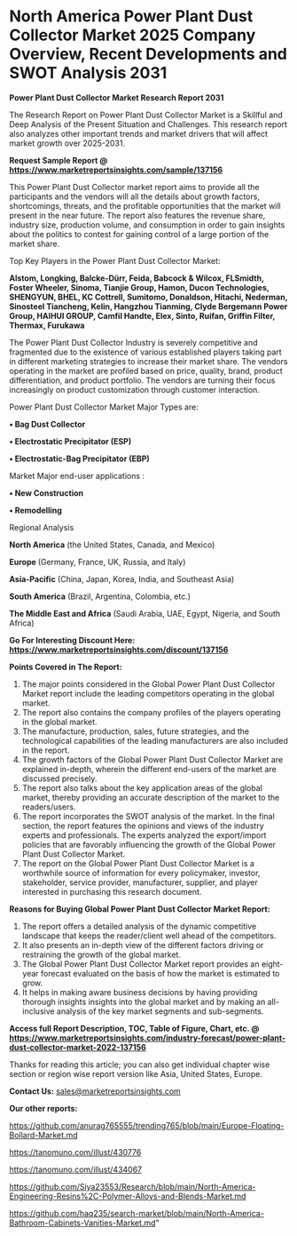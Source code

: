 # North America Power Plant Dust Collector Market 2025 Company Overview, Recent Developments and SWOT Analysis 2031

<strong>Power Plant Dust Collector Market Research Report 2031</strong>

The Research Report on Power Plant Dust Collector Market is a Skillful and Deep Analysis of the Present Situation and Challenges. This research report also analyzes other important trends and market drivers that will affect market growth over 2025-2031.

<strong>Request Sample Report @ <a href=https://www.marketreportsinsights.com/sample/137156>https://www.marketreportsinsights.com/sample/137156</a></strong>

This Power Plant Dust Collector market report aims to provide all the participants and the vendors will all the details about growth factors, shortcomings, threats, and the profitable opportunities that the market will present in the near future. The report also features the revenue share, industry size, production volume, and consumption in order to gain insights about the politics to contest for gaining control of a large portion of the market share.

Top Key Players in the Power Plant Dust Collector Market:

<strong>Alstom, Longking, Balcke-Dürr, Feida, Babcock & Wilcox, FLSmidth, Foster Wheeler, Sinoma, Tianjie Group, Hamon, Ducon Technologies, SHENGYUN, BHEL, KC Cottrell, Sumitomo, Donaldson, Hitachi, Nederman, Sinosteel Tiancheng, Kelin, Hangzhou Tianming, Clyde Bergemann Power Group, HAIHUI GROUP, Camfil Handte, Elex, Sinto, Ruifan, Griffin Filter, Thermax, Furukawa</strong>

The Power Plant Dust Collector Industry is severely competitive and fragmented due to the existence of various established players taking part in different marketing strategies to increase their market share. The vendors operating in the market are profiled based on price, quality, brand, product differentiation, and product portfolio. The vendors are turning their focus increasingly on product customization through customer interaction.

Power Plant Dust Collector Market Major Types are:

<strong>• Bag Dust Collector

• Electrostatic Precipitator (ESP)

• Electrostatic-Bag Precipitator (EBP)</strong>

Market Major end-user applications :

<strong>• New Construction

• Remodelling</strong>

Regional Analysis

</u><strong><b>North America</b></strong> (the United States, Canada, and Mexico)

<strong><b>Europe </b></strong>(Germany, France, UK, Russia, and Italy)

<strong><b>Asia-Pacific</b></strong> (China, Japan, Korea, India, and Southeast Asia)

<strong><b>South America</b></strong> (Brazil, Argentina, Colombia, etc.)

<strong><b>The Middle East and Africa</b></strong> (Saudi Arabia, UAE, Egypt, Nigeria, and South Africa)

<strong>Go For Interesting Discount Here: <a href=https://www.marketreportsinsights.com/discount/137156>https://www.marketreportsinsights.com/discount/137156</a></strong>

<strong>Points Covered in The Report:</strong>
<ol>
  <li>The major points considered in the Global Power Plant Dust Collector Market report include the leading competitors operating in the global market.</li>
  <li>The report also contains the company profiles of the players operating in the global market.</li>
  <li>The manufacture, production, sales, future strategies, and the technological capabilities of the leading manufacturers are also included in the report.</li>
  <li>The growth factors of the Global Power Plant Dust Collector Market are explained in-depth, wherein the different end-users of the market are discussed precisely.</li>
  <li>The report also talks about the key application areas of the global market, thereby providing an accurate description of the market to the readers/users.</li>
  <li>The report incorporates the SWOT analysis of the market. In the final section, the report features the opinions and views of the industry experts and professionals. The experts analyzed the export/import policies that are favorably influencing the growth of the Global Power Plant Dust Collector Market.</li>
  <li>The report on the Global Power Plant Dust Collector Market is a worthwhile source of information for every policymaker, investor, stakeholder, service provider, manufacturer, supplier, and player interested in purchasing this research document.</li>
</ol>
<strong>Reasons for Buying Global Power Plant Dust Collector Market Report:</strong>

<ol>
  <li>The report offers a detailed analysis of the dynamic competitive landscape that keeps the reader/client well ahead of the competitors.</li>
  <li>It also presents an in-depth view of the different factors driving or restraining the growth of the global market.</li>
  <li>The Global Power Plant Dust Collector Market report provides an eight-year forecast evaluated on the basis of how the market is estimated to grow.</li>
  <li>It helps in making aware business decisions by having providing thorough insights insights into the global market and by making an all-inclusive analysis of the key market segments and sub-segments.</li>
</ol>
<strong>Access full Report Description, TOC, Table of Figure, Chart, etc. @ <a href=https://www.marketreportsinsights.com/industry-forecast/power-plant-dust-collector-market-2022-137156>https://www.marketreportsinsights.com/industry-forecast/power-plant-dust-collector-market-2022-137156</a></strong>


Thanks for reading this article; you can also get individual chapter wise section or region wise report version like Asia, United States, Europe.

<strong>Contact Us:</strong>
sales@marketreportsinsights.com

<strong>Our other reports:</strong>

<a href=https://github.com/anurag765555/trending765/blob/main/Europe-Floating-Bollard-Market.md>https://github.com/anurag765555/trending765/blob/main/Europe-Floating-Bollard-Market.md</a>

<a href=https://tanomuno.com/illust/430776>https://tanomuno.com/illust/430776</a>

<a href=https://tanomuno.com/illust/434067>https://tanomuno.com/illust/434067</a>

<a href=https://github.com/Siya23553/Research/blob/main/North-America-Engineering-Resins%2C-Polymer-Alloys-and-Blends-Market.md>https://github.com/Siya23553/Research/blob/main/North-America-Engineering-Resins%2C-Polymer-Alloys-and-Blends-Market.md</a>

<a href=https://github.com/haq235/search-market/blob/main/North-America-Bathroom-Cabinets-Vanities-Market.md>https://github.com/haq235/search-market/blob/main/North-America-Bathroom-Cabinets-Vanities-Market.md</a>"
